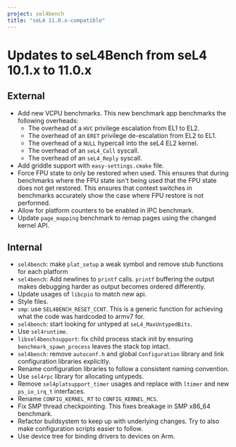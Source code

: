 ```yaml
---
project: sel4bench
title: "seL4 11.0.x-compatible"
---
```

# Updates to seL4Bench from seL4 10.1.x to 11.0.x

## External

- Add new VCPU benchmarks.  This new benchmark app benchmarks the following overheads:
    - The overhead of a `HVC` privilege escalation from EL1 to EL2.
    - The overhead of an `ERET` privilege de-escalation from EL2 to EL1.
    - The overhead of a `NULL` hypercall into the seL4 EL2 kernel.
    - The overhead of an `seL4_Call` syscall.
    - The overhead of an `seL4_Reply` syscall.
- Add griddle support with `easy-settings.cmake` file.
- Force FPU state to only be restored when used.
    This ensures that during benchmarks where the FPU state isn't being used
    that the FPU state does not get restored. This ensures that context
    switches in benchmarks accurately show the case where FPU restore is not
    performed.
- Allow for platform counters to be enabled in IPC benchmark.
- Update `page_mapping` benchmark to remap pages using the changed kernel API.

## Internal

- `sel4bench`: make `plat_setup` a weak symbol and remove stub functions for each platform
- `sel4bench`: Add newlines to `printf` calls.
    `printf` buffering the output makes debugging harder as output becomes
    ordered differently.
- Update usages of `libcpio` to match new api.
- Style files.
- `smp`: use `SEL4BENCH_RESET_CCNT`. This is a generic function for achieving what the code was hardcoded to
    armv7 for.
- `sel4bench`: start looking for untyped at `seL4_MaxUntypedBits`.
- Use `sel4runtime`.
- `libsel4benchsupport`: fix child process stack init by ensuring `benchmark_spawn_process` leaves the stack top
    intact.
- `sel4bench`: remove `autoconf.h` and global `Configuration` library and link configuration libraries explicitly.
- Rename configuration libraries to follow a consistent naming convention.
- Use `sel4rpc` library for allocating untypeds.
- Remove `sel4platsupport_timer` usages and replace with `ltimer` and new `ps_io_irq_t` interfaces.
- Rename `CONFIG_KERNEL_RT` to `CONFIG_KERNEL_MCS`.
- Fix SMP thread checkpointing. This fixes breakage in SMP x86_64 benchmark.
- Refactor buildsystem to keep up with underlying changes.  Try to also make configuration scripts easier to follow.
- Use device tree for binding drivers to devices on Arm.
